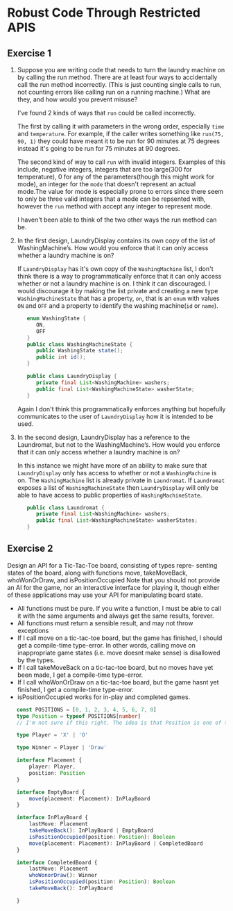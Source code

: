 # Robust Code Through Restricted APIS

## Exercise 1

1. Suppose you are writing code that needs to turn the laundry machine on by calling the run method. There are at least four ways to accidentally call the run method incorrectly. (This is just counting single calls to run, not counting errors like calling run on a running machine.) What are they, and how would you prevent misuse?

   I've found 2 kinds of ways that `run` could be called incorrectly.

   The first by calling it with parameters in the wrong order, especially `time` and `temperature`. For example, if the caller writes something like `run(75, 90, 1)` they could have meant it to be run for 90 minutes at 75 degrees instead it's going to be run for 75 minutes at 90 degrees.

   The second kind of way to call `run` with invalid integers. Examples of this include, negative integers, integers that are too large(300 for temperature), 0 for any of the parameters(though this might work for mode), an integer for the `mode` that doesn't represent an actual mode.The value for mode is especially prone to errors since there seem to only be three valid integers that a mode can be repsented with, however the `run` method with accept any integer to represent mode.

   I haven't been able to think of the two other ways the run method can be.

2. In the first design, LaundryDisplay contains its own copy of the list of WashingMachine’s. How would you enforce that it can only access whether a laundry machine is on?

   If `LaundryDisplay` has it's own copy of the `WashingMachine` list, I don't think there is a way to programmatically enforce that it can only access whether or not a laundry machine is on. I think it can discouraged. I would discourage it by making the list private and creating a new type `WashingMachineState` that has a property, `on`, that is an `enum` with values `ON` and `OFF` and a property to identify the washing machine(`id` or `name`).

   ```java
      enum WashingState {
         ON,
         OFF
      }
      public class WashingMachineState {
         public WashingState state();
         public int id();
      }

      public class LaundryDisplay {
         private final List<WashingMachine> washers;
         public final List<WashingMachineState> washerState;
      }
   ```
   Again I don't think this programmatically enforces anything but hopefully communicates to the user of `LaundryDisplay` how it is intended to be used.

3. In the second design, LaundryDisplay has a reference to the Laundromat, but not to the WashingMachine’s. How would you enforce that it can only access whether a laundry machine is on?

   In this instance we might have more of an ability to make sure that `LaundryDisplay` only has access to whether or not a `WashingMachine` is on. The `WashingMachine` list is already private in `Laundromat`. If `Laundromat` exposes a list of `WashingMachineState` then `LaundryDisplay` will only be able to have access to public properties of `WashingMachineState`.

   ```java
      public class Laundromat {
         private final List<WashingMachine> washers;
         public final List<WashingMachineState> washerStates;
      }
   ```


## Exercise 2

Design an API for a Tic-Tac-Toe board, consisting of types repre- senting states of the board, along with functions move, takeMoveBack, whoWonOrDraw, and isPositionOccupied
Note that you should not provide an AI for the game, nor an interactive interface for playing it, though either of these applications may use your API for manipulating board state.

 - All functions must be pure. If you write a function, I must be able to call it with the same arguments and always get the same results, forever.
 - All functions must return a sensible result, and may not throw exceptions
 - If I call move on a tic-tac-toe board, but the game has finished, I should get a compile-time type-error. In other words, calling move on inappropriate game states (i.e. move doesnt make sense) is disallowed by the types.
 - If I call takeMoveBack on a tic-tac-toe board, but no moves have yet been made, I get a compile-time type-error.
 - If I call whoWonOrDraw on a tic-tac-toe board, but the game hasnt yet finished, I get a compile-time type-error.
 - isPositionOccupied works for in-play and completed games.

```typescript
   const POSITIONS = [0, 1, 2, 3, 4, 5, 6, 7, 8]
   type Position = typeof POSITIONS[number]
   // I'm not sure if this right. The idea is that Position is one of the values in POSITIONS

   type Player = 'X' | 'O'

   type Winner = Player | 'Draw'

   interface Placement {
       player: Player,
       position: Position
   }

   interface EmptyBoard {
       move(placement: Placement): InPlayBoard
   }

   interface InPlayBoard {
       lastMove: Placement
       takeMoveBack(): InPlayBoard | EmptyBoard
       isPositionOccupied(position: Position): Boolean
       move(placement: Placement): InPlayBoard | CompletedBoard
   }

   interface CompletedBoard {
       lastMove: Placement
       whoWonorDraw(): Winner
       isPositionOccupied(position: Position): Boolean
       takeMoveBack(): InPlayBoard

   }

```